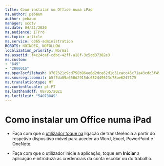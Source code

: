 ```yaml
---
title: Como instalar um Office numa iPad
ms.author: pebaum
author: pebaum
manager: scotv
ms.date: 04/21/2020
ms.audience: ITPro
ms.topic: article
ms.service: o365-administration
ROBOTS: NOINDEX, NOFOLLOW
localization_priority: Normal
ms.assetid: f4c24caf-cdbc-42ff-a18f-3c5cd37302e3
ms.custom:
- "649"
- "2000016"
ms.openlocfilehash: 8762321c9cd758b96ee6d2dce62d1c31cacc45c71a43cdc5f454ea04fe6a24f2
ms.sourcegitcommit: b5f7da89a650d2915dc652449623c78be6247175
ms.translationtype: MT
ms.contentlocale: pt-PT
ms.lasthandoff: 08/05/2021
ms.locfileid: "54078849"
---
```

# <a name="how-to-install-office-on-an-ipad"></a>Como instalar um Office numa iPad

- Faça com que o [utilizador toque na](https://support.office.com/article/9df6d10c-7281-4671-8666-6ca8e339b628?wt.mc_id=Alchemy_ClientDIA) ligação de transferência a partir do respetivo dispositivo móvel para aceder ao Word, Excel, PowerPoint e OneNote.

- Faça com que o utilizador inicie a aplicação, toque em **Iniciar** a aplicação e introduza as credenciais da conta escolar ou do trabalho.
